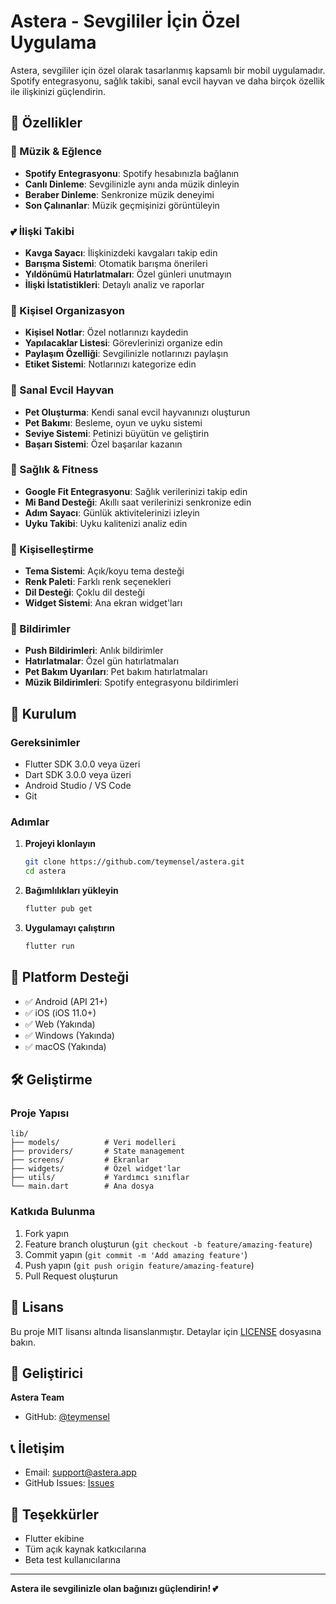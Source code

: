 # Astera - Sevgililer İçin Özel Uygulama

Astera, sevgililer için özel olarak tasarlanmış kapsamlı bir mobil uygulamadır. Spotify entegrasyonu, sağlık takibi, sanal evcil hayvan ve daha birçok özellik ile ilişkinizi güçlendirin.

## 🌟 Özellikler

### 🎵 Müzik & Eğlence
- **Spotify Entegrasyonu**: Spotify hesabınızla bağlanın
- **Canlı Dinleme**: Sevgilinizle aynı anda müzik dinleyin
- **Beraber Dinleme**: Senkronize müzik deneyimi
- **Son Çalınanlar**: Müzik geçmişinizi görüntüleyin

### 💕 İlişki Takibi
- **Kavga Sayacı**: İlişkinizdeki kavgaları takip edin
- **Barışma Sistemi**: Otomatik barışma önerileri
- **Yıldönümü Hatırlatmaları**: Özel günleri unutmayın
- **İlişki İstatistikleri**: Detaylı analiz ve raporlar

### 📝 Kişisel Organizasyon
- **Kişisel Notlar**: Özel notlarınızı kaydedin
- **Yapılacaklar Listesi**: Görevlerinizi organize edin
- **Paylaşım Özelliği**: Sevgilinizle notlarınızı paylaşın
- **Etiket Sistemi**: Notlarınızı kategorize edin

### 🐾 Sanal Evcil Hayvan
- **Pet Oluşturma**: Kendi sanal evcil hayvanınızı oluşturun
- **Pet Bakımı**: Besleme, oyun ve uyku sistemi
- **Seviye Sistemi**: Petinizi büyütün ve geliştirin
- **Başarı Sistemi**: Özel başarılar kazanın

### 🏥 Sağlık & Fitness
- **Google Fit Entegrasyonu**: Sağlık verilerinizi takip edin
- **Mi Band Desteği**: Akıllı saat verilerinizi senkronize edin
- **Adım Sayacı**: Günlük aktivitelerinizi izleyin
- **Uyku Takibi**: Uyku kalitenizi analiz edin

### 🎨 Kişiselleştirme
- **Tema Sistemi**: Açık/koyu tema desteği
- **Renk Paleti**: Farklı renk seçenekleri
- **Dil Desteği**: Çoklu dil desteği
- **Widget Sistemi**: Ana ekran widget'ları

### 🔔 Bildirimler
- **Push Bildirimleri**: Anlık bildirimler
- **Hatırlatmalar**: Özel gün hatırlatmaları
- **Pet Bakım Uyarıları**: Pet bakım hatırlatmaları
- **Müzik Bildirimleri**: Spotify entegrasyonu bildirimleri

## 🚀 Kurulum

### Gereksinimler
- Flutter SDK 3.0.0 veya üzeri
- Dart SDK 3.0.0 veya üzeri
- Android Studio / VS Code
- Git

### Adımlar

1. **Projeyi klonlayın**
   ```bash
   git clone https://github.com/teymensel/astera.git
   cd astera
   ```

2. **Bağımlılıkları yükleyin**
   ```bash
   flutter pub get
   ```

3. **Uygulamayı çalıştırın**
   ```bash
   flutter run
   ```

## 📱 Platform Desteği

- ✅ Android (API 21+)
- ✅ iOS (iOS 11.0+)
- ✅ Web (Yakında)
- ✅ Windows (Yakında)
- ✅ macOS (Yakında)

## 🛠️ Geliştirme

### Proje Yapısı
```
lib/
├── models/          # Veri modelleri
├── providers/       # State management
├── screens/         # Ekranlar
├── widgets/         # Özel widget'lar
├── utils/           # Yardımcı sınıflar
└── main.dart        # Ana dosya
```

### Katkıda Bulunma
1. Fork yapın
2. Feature branch oluşturun (`git checkout -b feature/amazing-feature`)
3. Commit yapın (`git commit -m 'Add amazing feature'`)
4. Push yapın (`git push origin feature/amazing-feature`)
5. Pull Request oluşturun

## 📄 Lisans

Bu proje MIT lisansı altında lisanslanmıştır. Detaylar için [LICENSE](LICENSE) dosyasına bakın.

## 👥 Geliştirici

**Astera Team**
- GitHub: [@teymensel](https://github.com/teymensel)

## 📞 İletişim

- Email: support@astera.app
- GitHub Issues: [Issues](https://github.com/teymensel/astera/issues)

## 🙏 Teşekkürler

- Flutter ekibine
- Tüm açık kaynak katkıcılarına
- Beta test kullanıcılarına

---

**Astera ile sevgilinizle olan bağınızı güçlendirin! 💕**